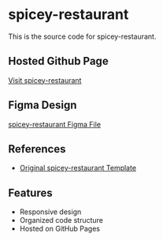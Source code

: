 # spicey-restaurant

This is the source code for spicey-restaurant.

## Hosted Github Page
[Visit spicey-restaurant](https://sruthips18.github.io/spicey-restaurant/)

## Figma Design
[spicey-restaurant Figma File](https://www.figma.com/design/k6ZJpAATAvB8avauTBn2Ya/yummy-red?node-id=39-2&t=UwC7M6skMMottwFU-1)

## References
- [Original spicey-restaurant Template](https://themewagon.github.io/yummy-red/)

## Features
- Responsive design
- Organized code structure
- Hosted on GitHub Pages